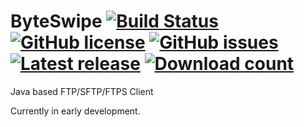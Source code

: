 # ByteSwipe [![Build Status](https://travis-ci.org/shadwelldacunha/ByteSwipe.svg?branch=master)](https://travis-ci.org/shadwelldacunha/ByteSwipe) [![GitHub license](https://img.shields.io/badge/license-MIT-blue.svg)](https://raw.githubusercontent.com/shadwelldacunha/ByteSwipe/master/LICENSE.md) [![GitHub issues](https://img.shields.io/github/issues/shadwelldacunha/ByteSwipe.svg)](https://github.com/shadwelldacunha/ByteSwipe/issues) [![Latest release](https://img.shields.io/github/release/shadwelldacunha/ByteSwipe.svg?maxAge=3000)](https://github.com/shadwelldacunha/ByteSwipe/releases/latest) [![Download count](https://img.shields.io/github/downloads/shadwelldacunha/ByteSwipe/total.svg?maxAge=2592000)](https://github.com/shadwelldacunha/ByteSwipe/releases/)
Java based FTP/SFTP/FTPS Client

Currently in early development.